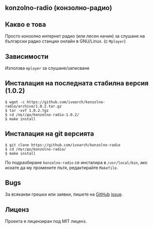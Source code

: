 konzolno-radio (конзолно-радио)
-------------------------------

Какво е това
------------

Просто конзолно интернет радио (или лесен начин) за слушане на български радио станции онлайн в GNU/Linux. (с `Mplayer`)

Зависимости
-----------

Използва `mplayer` за слушане/записване

Инсталация на последната стабилна версия (1.0.2)
---------------------------------------------------

    $ wget -c https://github.com/ivoarch/konzolno-radio/archive/1.0.2.tar.gz
    $ tar -xvf 1.0.2.tgz
    $ cd /път/до/konzolno-radio-1.0.2/
    $ make install

Инсталация на git версията
--------------------------

    $ git clone https://github.com/ivoarch/konzolno-radio
    $ cd /път/до/konzolno-radio/
    $ make install

По подразбиране `konzolno-radio` се инсталира в `/usr/local/bin`, ако искате да му промените пътя, редактирайте `Makefile`.

Bugs
----
За всякакви грешки или заявки, пишете на [GitHub](https://github.com/ivoarch/konzolno-radio) [issue](https://github.com/ivoarch/konzolno-radio/issues).

Лиценз
------
Проекта е лицензиран под MIT лиценз.
